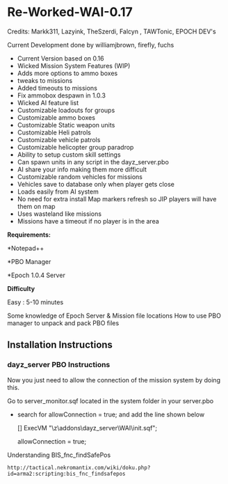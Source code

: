 Re-Worked-WAI-0.17
==================

Credits: Markk311, Lazyink, TheSzerdi, Falcyn , TAWTonic, EPOCH DEV's


Current Development done by williamjbrown, firefly, fuchs

* Current Version based on 0.16 
* Wicked Mission System  Features (WIP)
* Adds more options to ammo boxes 
* tweaks to missions 
* Added timeouts to missions 
* Fix ammobox despawn in 1.0.3   
* Wicked AI feature list   
* Customizable loadouts for groups 
* Customizable ammo boxes 
* Customizable Static weapon units 
* Customizable Heli patrols 
* Customizable vehicle patrols 
* Customizable helicopter group paradrop 
* Ability to setup custom skill settings 
* Can spawn units in any script in the dayz_server.pbo 
* AI share your info making them more difficult   
* Customizable random vehicles for missions 
* Vehicles save to database only when player gets close 
* Loads easily from AI system
* No need for extra install Map markers refresh so JIP players will have them on map 
* Uses wasteland like missions 
* Missions have a timeout if no player is in the area


**Requirements:**

*Notepad++

*PBO Manager

*Epoch 1.0.4 Server

**Difficulty**

Easy : 5-10 minutes

Some knowledge of Epoch Server & Mission file locations
How to use PBO manager to unpack and pack PBO files

## Installation Instructions

### dayz_server PBO Instructions

Now you just need to allow the connection of the mission system by doing this. 
 
Go to server_monitor.sqf located in the system folder in your server.pbo

* search for allowConnection = true; and add the line shown below 

    
    [] ExecVM "\z\addons\dayz_server\WAI\init.sqf";
    
    allowConnection = true;
    
    
    
Understanding  BIS_fnc_findSafePos

    http://tactical.nekromantix.com/wiki/doku.php?id=arma2:scripting:bis_fnc_findsafepos
